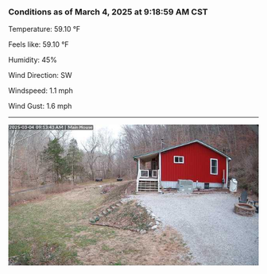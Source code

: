 ### Conditions as of March 4, 2025 at 9:18:59 AM CST 

Temperature: 59.10 &deg;F

Feels like: 59.10 &deg;F

Humidity: 45%

Wind Direction: SW

Windspeed: 1.1 mph

Wind Gust: 1.6 mph

---

<img src="./images/latest.jpeg"/>

